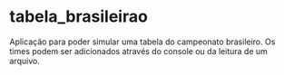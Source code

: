 # tabela_brasileirao
Aplicação para poder simular uma tabela do campeonato brasileiro.
Os times podem ser adicionados através do console ou da leitura de um arquivo.
